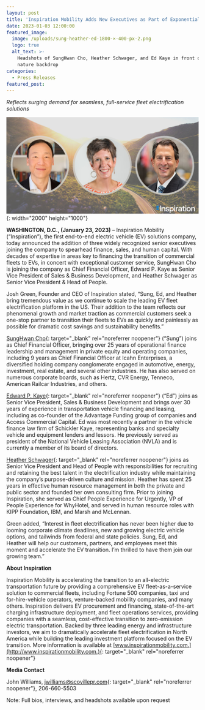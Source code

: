 ```yaml
---
layout: post
title: 'Inspiration Mobility Adds New Executives as Part of Exponential Growth '
date: 2023-01-03 12:00:00
featured_image:
  image: /uploads/sung-heather-ed-1800-×-400-px-2.png
  logo: true
  alt_text: >-
    Headshots of SungHwan Cho, Heather Schwager, and Ed Kaye in front of a
    nature backdrop
categories:
  - Press Releases
featured_post:
---
```

*Reflects surging demand for seamless, full-service fleet electrification solutions* &nbsp;

![](/uploads/sung-heather-ed-1.png){: width="2000" height="1000"}

**WASHINGTON, D.C., (January 23, 2023)** – Inspiration Mobility (“Inspiration”), the first end-to-end electric vehicle (EV) solutions company, today announced the addition of three widely recognized senior executives joining the company to spearhead finance, sales, and human capital. With decades of expertise in areas key to financing the transition of commercial fleets to EVs, in concert with exceptional customer service, SungHwan Cho is joining the company as Chief Financial Officer, Edward P. Kaye as Senior Vice President of Sales & Business Development, and Heather Schwager as Senior Vice President & Head of People.

Josh Green, Founder and CEO of Inspiration stated, “Sung, Ed, and Heather bring tremendous value as we continue to scale the leading EV fleet electrification platform in the US. Their addition to the team reflects our phenomenal growth and market traction as commercial customers seek a one-stop partner to transition their fleets to EVs as quickly and painlessly as possible for dramatic cost savings and sustainability benefits.”

[SungHwan Cho](https://www.linkedin.com/in/sunghwancho/){: target="_blank" rel="noreferrer noopener"} (“Sung”) joins as Chief Financial Officer, bringing over 25 years of operational finance leadership and management in private equity and operating companies, including 9 years as Chief Financial Officer at Icahn Enterprises, a diversified holding company conglomerate engaged in automotive, energy, investment, real estate, and several other industries. He has also served on numerous corporate boards, such as Hertz, CVR Energy, Tenneco, American Railcar Industries, and others.

[Edward P. Kaye](https://www.linkedin.com/in/edward-p-kaye-7066592/){: target="_blank" rel="noreferrer noopener"} (“Ed”) joins as Senior Vice President, Sales & Business Development and brings over 30 years of experience in transportation vehicle financing and leasing, including as co-founder of the Advantage Funding group of companies and Access Commercial Capital. Ed was most recently a partner in the vehicle finance law firm of Schickler Kaye, representing banks and specialty vehicle and equipment lenders and lessors. He previously served as president of the National Vehicle Leasing Association (NVLA) and is currently a member of its board of directors.

[Heather Schwager](https://www.linkedin.com/in/hschwager/){: target="_blank" rel="noreferrer noopener"} joins as Senior Vice President and Head of People with responsibilities for recruiting and retaining the best talent in the electrification industry while maintaining the company’s purpose-driven culture and mission. Heather has spent 25 years in effective human resource management in both the private and public sector and founded her own consulting firm. Prior to joining Inspiration, she served as Chief People Experience for Urgently, VP of People Experience for WhyHotel, and served in human resource roles with KIPP Foundation, IBM, and Marsh and McLennan.

Green added, “Interest in fleet electrification has never been higher due to looming corporate climate deadlines, new and growing electric vehicle options, and tailwinds from federal and state policies. Sung, Ed, and Heather will help our customers, partners, and employees meet this moment and accelerate the EV transition. I’m thrilled to have them join our growing team.”

**About Inspiration** &nbsp;

Inspiration Mobility is accelerating the transition to an all-electric transportation future by providing a comprehensive EV fleet-as-a-service solution to commercial fleets, including Fortune 500 companies, taxi and for-hire-vehicle operators, venture-backed mobility companies, and many others. Inspiration delivers EV procurement and financing, state-of-the-art charging infrastructure deployment, and fleet operations services, providing companies with a seamless, cost-effective transition to zero-emission electric transportation. Backed by three leading energy and infrastructure investors, we aim to dramatically accelerate fleet electrification in North America while building the leading investment platform focused on the EV transition. More information is available at [www.inspirationmobility.com.](http://www.inspirationmobility.com.){: target="_blank" rel="noreferrer noopener"}

**Media Contact** &nbsp;

John Williams, [jwilliams@scovillepr.com](mailto:jwilliams@scovillepr.com){: target="_blank" rel="noreferrer noopener"}, 206-660-5503

Note: Full bios, interviews, and headshots available upon request